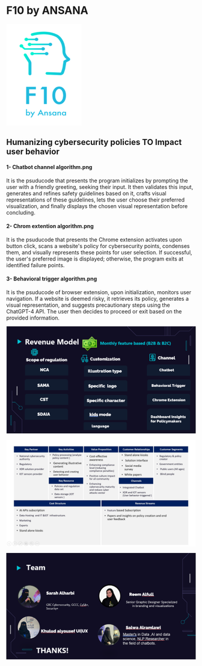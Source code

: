 # F10 by ANSANA
<img src="https://github.com/ANSANA-2/ANSANA/blob/1d5bfb468b2017029c059da589f2d3fc26b6ee4d/Logo.png" alt="Alternative Text" width="200" height="270">

## Humanizing cybersecurity policies TO Impact user behavior

#### 1- Chatbot channel algorithm.png
It is the psuducode that presents the program initializes by prompting the user with a friendly greeting, seeking their input. It then validates this input, generates and refines safety guidelines based on it, crafts visual representations of these guidelines, lets the user choose their preferred visualization, and finally displays the chosen visual representation before concluding.

#### 2- Chrom extention algorithm.png
It is the psuducode that presents the Chrome extension activates upon button click, scans a website's policy for cybersecurity points, condenses them, and visually represents these points for user selection. If successful, the user's preferred image is displayed; otherwise, the program exits at identified failure points.

#### 3- Behavioral trigger algorithm.png
It is the psuducode of browser extension, upon initialization, monitors user navigation. If a website is deemed risky, it retrieves its policy, generates a visual representation, and suggests precautionary steps using the ChatGPT-4 API. The user then decides to proceed or exit based on the provided information.

![Revenue Model](https://github.com/ANSANA-2/ANSANA/blob/2c8664e6361d36daebc096d348b8ca9bda34e094/Revenue%20Model.png)

![Business model](https://github.com/ANSANA-2/ANSANA/blob/4f14817da252ce8383d90adcd551aec6291e766f/Business%20model.jpg)

![Team members](https://github.com/ANSANA-2/ANSANA/blob/f4d69ecf6a60ddfb850a64af9c36f6301fc09672/Team%20members.png)





